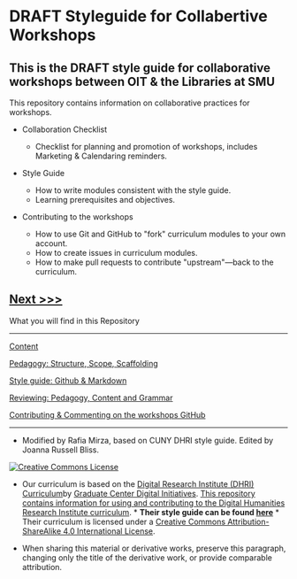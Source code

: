 # **DRAFT** Styleguide for Collabertive Workshops
## This is the DRAFT style guide for collaborative workshops between OIT & the Libraries at SMU

This repository contains information on collaborative  practices for workshops. 

* Collaboration Checklist  
    - Checklist for planning and promotion of workshops, includes Marketing & Calendaring reminders.

* Style Guide  
    - How to write modules consistent with the style guide.  
    - Learning prerequisites and objectives.

* Contributing to the workshops  
    - How to use Git and GitHub to "fork" curriculum modules to your own account.  
    - How to create issues in curriculum modules.  
    - How to make pull requests to contribute "upstream"—back to the curriculum.

[Next >>>](/sections/content.md)
----


What you will find in this Repository

-----

[Content](/sections/content.md)

[Pedagogy: Structure, Scope, Scaffolding](/sections/pedagogy.md)  

[Style guide: Github & Markdown](/sections/style_guide.md)  

[Reviewing: Pedagogy, Content and Grammar](/sections/review.md)  

[Contributing & Commenting on the workshops GitHub](/sections/contributing.md)

-----

* Modified by Rafia Mirza, based on CUNY DHRI style guide. Edited by Joanna Russell Bliss.  

[![Creative Commons License](https://i.creativecommons.org/l/by-sa/4.0/88x31.png)](http://creativecommons.org/licenses/by-sa/4.0/)  

* Our curriculum is based on the [Digital Research Institute (DHRI) Curriculum](https://github.com/DHRI-Curriculum)by [Graduate Center Digital Initiatives](https://gcdi.commons.gc.cuny.edu/). [This repository contains information for using and contributing to the Digital Humanities Research Institute curriculum](https://github.com/DHRI-Curriculum/guide). * <b>Their style guide can be found [here](https://github.com/DHRI-Curriculum/guide)</b> * Their curriculum is licensed under a [Creative Commons Attribution-ShareAlike 4.0 International License](http://creativecommons.org/licenses/by-sa/4.0/).   

* When sharing this material or derivative works, preserve this paragraph, changing only the title of the derivative work, or provide comparable attribution.
